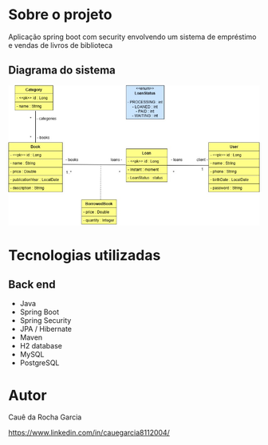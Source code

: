# Sobre o projeto

Aplicação spring boot com security envolvendo um sistema de empréstimo e vendas de livros de biblioteca

## Diagrama do sistema
![Modelo Conceitual](https://github.com/cauerg44/pictures/blob/main/images/LOAN-SYSTEM.jpg)

# Tecnologias utilizadas
## Back end
- Java
- Spring Boot
- Spring Security
- JPA / Hibernate
- Maven
- H2 database
- MySQL
- PostgreSQL
# Autor

Cauê da Rocha Garcia

https://www.linkedin.com/in/cauegarcia8112004/
